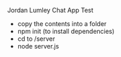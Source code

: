 Jordan Lumley Chat App Test

- copy the contents into a folder
- npm init (to install dependencies)
- cd to /server 
- node server.js

